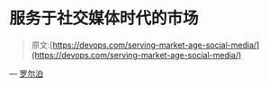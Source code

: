 # 服务于社交媒体时代的市场

> 原文:[https://devops.com/serving-market-age-social-media/](https://devops.com/serving-market-age-social-media/)

— [罗尔泊](https://devops.com/author/breselman/)